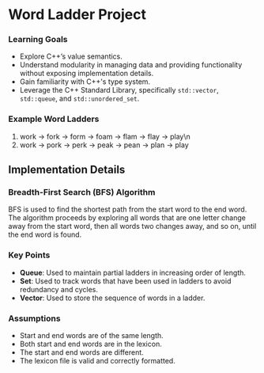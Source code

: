 # Word Ladder Project

### Learning Goals

- Explore C++’s value semantics.
- Understand modularity in managing data and providing functionality without exposing implementation details.
- Gain familiarity with C++'s type system.
- Leverage the C++ Standard Library, specifically `std::vector`, `std::queue`, and `std::unordered_set`.

### Example Word Ladders
1. work -> fork -> form -> foam -> flam -> flay -> play\n
2. work -> pork -> perk -> peak -> pean -> plan -> play


 ## Implementation Details

### Breadth-First Search (BFS) Algorithm

BFS is used to find the shortest path from the start word to the end word. The algorithm proceeds by exploring all words that are one letter change away from the start word, then all words two changes away, and so on, until the end word is found.

### Key Points

- **Queue**: Used to maintain partial ladders in increasing order of length.
- **Set**: Used to track words that have been used in ladders to avoid redundancy and cycles.
- **Vector**: Used to store the sequence of words in a ladder.

### Assumptions

- Start and end words are of the same length.
- Both start and end words are in the lexicon.
- The start and end words are different.
- The lexicon file is valid and correctly formatted.
